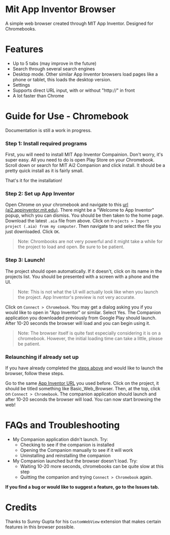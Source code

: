 # Mit App Inventor Browser

A simple web browser created through MIT App Inventor. Designed for Chromebooks.

# Features

- Up to 5 tabs (may improve in the future)
- Search through several search engines
- Desktop mode. Other similar App Inventor browsers load pages like a phone or tablet, this loads the desktop version.
- Settings
- Supports direct URL input, with or without "http://" in front
- A lot faster than Chrome

# Guide for Use - Chromebook

Documentation is still a work in progress.

### Step 1: Install required programs

First, you will need to install MIT App Inventor Compainion. Don't worry, it's super easy. All you need to do is open Play Store on your Chromebook. Scroll down or search for MIT Ai2 Companion and click install. It should be a pretty quick install as it is fairly small.

That's it for the installation!

### Step 2: Set up App Inventor

Open Chrome on your chromebook and navigate to this [url (ai2.appinventor.mit.edu)](http://ai2.appinventor.mit.edu/). There might be a "Welcome to App Inventor" popup, which you can dismiss. You should be then taken to the home page.
Download the latest `.aia` file from above. Click on `Projects > Import project (.aia) from my computer`. Then navigate to and select the file you just downloaded. Click `OK`.
> Note: Chrombooks are not very powerful and it might take a while for the project to load and open. Be sure to be patient.

### Step 3: Launch!

The project should open automatically. If it doesn't, click on its name in the projects list. You should be presented with a screen with a phone and the UI. 
> Note: This is not what the UI will actually look like when you launch the project. App Inventor's preview is not very accurate.

Click on `Connect > Chromebook`. You may get a dialog asking you if you would like to open in "App Inventor" or similar. Select Yes. The Companion application you downloaded previously from Google Play should launch. After 10-20 seconds the browser will load and you can begin using it.
> Note: The browser itself is quite fast especially considering it is on a chromebook. However, the initial loading time can take a little, please be patient.

### Relaunching if already set up

If you have already completed the [steps above](#guide-for-use---chromebook) and would like to launch the browser, follow these steps.

Go to the same [App Inventor URL](http://ai2.appinventor.mit.edu/) you used before. Click on the project, it should be titled something like Basic_Web_Browser. Then, at the top, click on `Connect > Chromebook`. The companion application should launch and after 10-20 seconds the browser will load. You can now start browsing the web!

# FAQs and Troubleshooting

- My Companion application didn't launch. Try: 
  - Checking to see if the companion is installed
  - Opening the Companion manually to see if it will work
  - Uninstalling and reinstalling the companion
- My Companion launched but the browser doesn't load. Try:
  - Waiting 10-20 more seconds, chromebooks can be quite slow at this step
  - Quitting the companion and trying `Connect > Chromebook` again.
 
 **If you find a bug or would like to suggest a feature, go to the Issues tab.**
 
 # Credits
 Thanks to Sunny Gupta for his `CustomWebView` extension that makes certain features in this browser possible.
